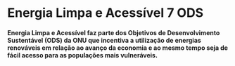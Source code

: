 # Energia Limpa e Acessível 7 ODS
#### Energia Limpa e Acessível faz parte dos Objetivos de Desenvolvimento Sustentável (ODS) da ONU que incentiva a utilização de energias renováveis em relação ao avanço da economia e ao mesmo tempo seja de fácil acesso para as populações mais vulneráveis.
